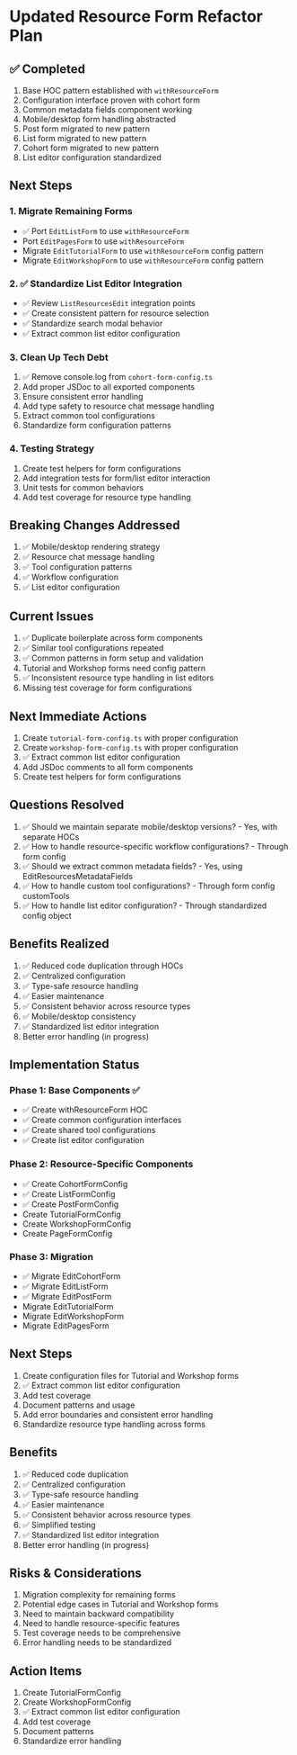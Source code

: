 # Updated Resource Form Refactor Plan

## ✅ Completed
1. Base HOC pattern established with `withResourceForm`
2. Configuration interface proven with cohort form
3. Common metadata fields component working
4. Mobile/desktop form handling abstracted
5. Post form migrated to new pattern
6. List form migrated to new pattern
7. Cohort form migrated to new pattern
8. List editor configuration standardized

## Next Steps

### 1. Migrate Remaining Forms
- ✅ Port `EditListForm` to use `withResourceForm`
- Port `EditPagesForm` to use `withResourceForm`
- Migrate `EditTutorialForm` to use `withResourceForm` config pattern
- Migrate `EditWorkshopForm` to use `withResourceForm` config pattern

### 2. ✅ Standardize List Editor Integration
- ✅ Review `ListResourcesEdit` integration points
- ✅ Create consistent pattern for resource selection
- ✅ Standardize search modal behavior
- ✅ Extract common list editor configuration

### 3. Clean Up Tech Debt
1. ✅ Remove console.log from `cohort-form-config.ts`
2. Add proper JSDoc to all exported components
3. Ensure consistent error handling
4. Add type safety to resource chat message handling
5. Extract common tool configurations
6. Standardize form configuration patterns

### 4. Testing Strategy
1. Create test helpers for form configurations
2. Add integration tests for form/list editor interaction
3. Unit tests for common behaviors
4. Add test coverage for resource type handling

## Breaking Changes Addressed
1. ✅ Mobile/desktop rendering strategy
2. ✅ Resource chat message handling
3. ✅ Tool configuration patterns
4. ✅ Workflow configuration
5. ✅ List editor configuration

## Current Issues
1. ✅ Duplicate boilerplate across form components
2. ✅ Similar tool configurations repeated
3. ✅ Common patterns in form setup and validation
4. Tutorial and Workshop forms need config pattern
5. ✅ Inconsistent resource type handling in list editors
6. Missing test coverage for form configurations

## Next Immediate Actions
1. Create `tutorial-form-config.ts` with proper configuration
2. Create `workshop-form-config.ts` with proper configuration
3. ✅ Extract common list editor configuration
4. Add JSDoc comments to all form components
5. Create test helpers for form configurations

## Questions Resolved
1. ✅ Should we maintain separate mobile/desktop versions? - Yes, with separate HOCs
2. ✅ How to handle resource-specific workflow configurations? - Through form config
3. ✅ Should we extract common metadata fields? - Yes, using EditResourcesMetadataFields
4. ✅ How to handle custom tool configurations? - Through form config customTools
5. ✅ How to handle list editor configuration? - Through standardized config object

## Benefits Realized
1. ✅ Reduced code duplication through HOCs
2. ✅ Centralized configuration
3. ✅ Type-safe resource handling
4. ✅ Easier maintenance
5. ✅ Consistent behavior across resource types
6. ✅ Mobile/desktop consistency
7. ✅ Standardized list editor integration
8. Better error handling (in progress)

## Implementation Status

### Phase 1: Base Components ✅
- ✅ Create withResourceForm HOC
- ✅ Create common configuration interfaces
- ✅ Create shared tool configurations
- ✅ Create list editor configuration

### Phase 2: Resource-Specific Components
- ✅ Create CohortFormConfig
- ✅ Create ListFormConfig
- ✅ Create PostFormConfig
- Create TutorialFormConfig
- Create WorkshopFormConfig
- Create PageFormConfig

### Phase 3: Migration
- ✅ Migrate EditCohortForm
- ✅ Migrate EditListForm
- ✅ Migrate EditPostForm
- Migrate EditTutorialForm
- Migrate EditWorkshopForm
- Migrate EditPagesForm

## Next Steps
1. Create configuration files for Tutorial and Workshop forms
2. ✅ Extract common list editor configuration
3. Add test coverage
4. Document patterns and usage
5. Add error boundaries and consistent error handling
6. Standardize resource type handling across forms

## Benefits
1. ✅ Reduced code duplication
2. ✅ Centralized configuration
3. ✅ Type-safe resource handling
4. ✅ Easier maintenance
5. ✅ Consistent behavior across resource types
6. ✅ Simplified testing
7. ✅ Standardized list editor integration
8. Better error handling (in progress)

## Risks & Considerations
1. Migration complexity for remaining forms
2. Potential edge cases in Tutorial and Workshop forms
3. Need to maintain backward compatibility
4. Need to handle resource-specific features
5. Test coverage needs to be comprehensive
6. Error handling needs to be standardized

## Action Items
1. Create TutorialFormConfig
2. Create WorkshopFormConfig
3. ✅ Extract common list editor configuration
4. Add test coverage
5. Document patterns
6. Standardize error handling 